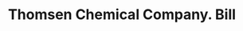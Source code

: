 ---
doi: 10.7916/D883546S
date_other: '1890'
date_other_textual: 1890-1899
form: printed ephemera
genre:
- Invoices
name:
- Thomsen Chemical Company
object_in_context_url: https://biggert.cul.columbia.edu/items/view/ave_biggert_01869
subject_hierarchical_geographic:
- Baltimore, Maryland, United States
subject_name:
- Thomsen Chemical Company
title: Thomsen Chemical Company. Bill
sort_title: Thomsen Chemical Company. Bill
call_number: ave_biggert_01869
coordinates:
- 39.28333333333333,-76.61666666666666
pid: ave_biggert_01869
identifiers: ave_biggert_01869
thumbnail: https://derivativo-3.library.columbia.edu/iiif/2/ldpd:490664/full/!256,256/0/native.jpg
permalink: "/biggert/ave_biggert_01869/"
layout: iiif-image-page
---
